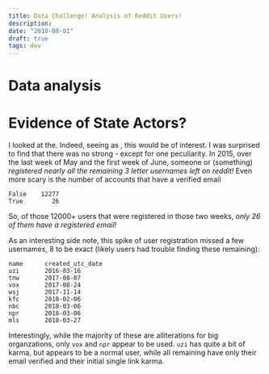 ```yaml
---
title: Data Challenge! Analysis of Reddit Users!
description:
date: "2018-08-01"
draft: true
tags: dev
---
```


# Data analysis

# Evidence of State Actors?

I looked at the. Indeed, seeing as , this would be of interest. I was surprised to find that there was no strong - except for one peculiarity. In 2015, over the last week of May and the first week of June, someone or (something) _registered nearly all the remaining 3 letter usernames left on reddit!_ Even more scary is the number of accounts that have a verified email


```
False    12277
True        26
```

So, of those 12000+ users that were registered in those two weeks, _only 26 of them have a registered email!_

As an interesting side note, this spike of user registration missed a few usernames, 8 to be exact (likely users had trouble finding these remaining):

```
name      created_utc_date
uzi       2016-03-16
tnw       2017-08-07
vox       2017-08-24
wsj       2017-11-14
kfc       2018-02-06
nbc       2018-03-06
npr       2018-03-06
mls       2018-03-27
```

Interestingly, while the majority of these are alliterations for big organzations, only `vox` and `npr` appear to be used. `uzi` has quite a bit of karma, but appears to be a normal user, while all remaining have only their email verified and their initial single link karma.